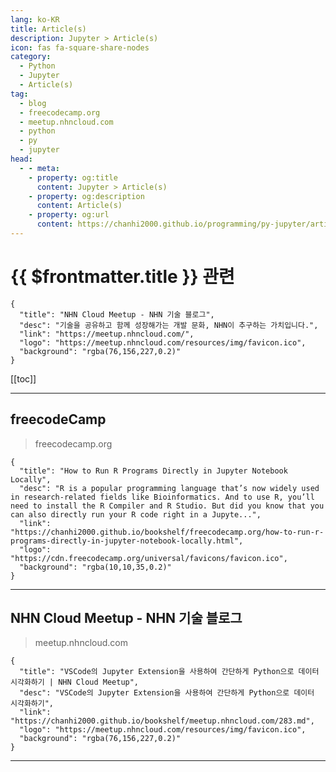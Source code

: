 ```yaml
---
lang: ko-KR
title: Article(s)
description: Jupyter > Article(s)
icon: fas fa-square-share-nodes
category: 
  - Python
  - Jupyter
  - Article(s)
tag: 
  - blog
  - freecodecamp.org
  - meetup.nhncloud.com
  - python
  - py
  - jupyter
head:
  - - meta:
    - property: og:title
      content: Jupyter > Article(s)
    - property: og:description
      content: Article(s)
    - property: og:url
      content: https://chanhi2000.github.io/programming/py-jupyter/articles/
---
```


# {{ $frontmatter.title }} 관련

<SiteInfo
  name="freeCodeCamp Programming Tutorials: Python, JavaScript, Git & More"
  desc="Browse thousands of programming tutorials written by experts. Learn Web Development, Data Science, DevOps, Security, and get developer career advice."
  url="https://freecodecamp.org/news/"
  logo="https://cdn.freecodecamp.org/universal/favicons/favicon.ico"
  preview="https://cdn.freecodecamp.org/platform/universal/fcc_meta_1920X1080-indigo.png"/>

```component VPCard
{
  "title": "NHN Cloud Meetup - NHN 기술 블로그",
  "desc": "기술을 공유하고 함께 성장해가는 개발 문화, NHN이 추구하는 가치입니다.",
  "link": "https://meetup.nhncloud.com/",
  "logo": "https://meetup.nhncloud.com/resources/img/favicon.ico",
  "background": "rgba(76,156,227,0.2)"
}
```

[[toc]]

---

## <FontIcon icon="fa-brands fa-free-code-camp"/>freecodeCamp

> freecodecamp.org

```component VPCard
{
  "title": "How to Run R Programs Directly in Jupyter Notebook Locally",
  "desc": "R is a popular programming language that’s now widely used in research-related fields like Bioinformatics. And to use R, you’ll need to install the R Compiler and R Studio. But did you know that you can also directly run your R code right in a Jupyte...",
  "link": "https://chanhi2000.github.io/bookshelf/freecodecamp.org/how-to-run-r-programs-directly-in-jupyter-notebook-locally.html",
  "logo": "https://cdn.freecodecamp.org/universal/favicons/favicon.ico",
  "background": "rgba(10,10,35,0.2)"
}
```

<!-- END: freecodecamp.org -->

---

## NHN Cloud Meetup - NHN 기술 블로그

> meetup.nhncloud.com

```component VPCard
{
  "title": "VSCode의 Jupyter Extension을 사용하여 간단하게 Python으로 데이터 시각화하기 | NHN Cloud Meetup",
  "desc": "VSCode의 Jupyter Extension을 사용하여 간단하게 Python으로 데이터 시각화하기",
  "link": "https://chanhi2000.github.io/bookshelf/meetup.nhncloud.com/283.md",
  "logo": "https://meetup.nhncloud.com/resources/img/favicon.ico",
  "background": "rgba(76,156,227,0.2)"
}
```

---

<TagLinks />